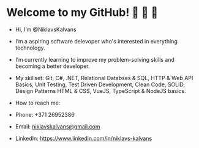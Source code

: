 # Welcome to my GitHub! :wave: :wave: :wave:
- Hi, I’m @NiklavsKalvans
- I’m a aspiring software delevoper who's interested in everything technology.
- I’m currently learning to improve my problem-solving skills and becoming a better developer.

- My skillset: Git, C#, .NET, Relational Databses & SQL, HTTP & Web API Basics, Unit Testing, Test Driven Development, Clean Code, SOLID, Design Patterns
HTML & CSS, VueJS, TypeScript & NodeJS basics.

- How to reach me:
- Phone: +371 26952386
- Email: niklavskalvans@gmail.com
- LinkedIn: https://www.linkedin.com/in/niklavs-kalvans

<!---
NiklavsKalvans/NiklavsKalvans is a ✨ special ✨ repository because its `README.md` (this file) appears on your GitHub profile.
You can click the Preview link to take a look at your changes.
--->
